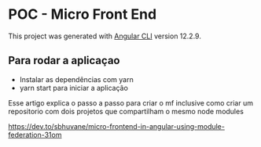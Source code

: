 # POC - Micro Front End

This project was generated with [Angular CLI](https://github.com/angular/angular-cli) version 12.2.9.

## Para rodar a aplicaçao

- Instalar as dependências com yarn
- yarn start para iniciar a aplicação


Esse artigo explica o passo a passo para criar o mf inclusive como criar um repositorio com dois projetos 
que compartilham o mesmo node modules

https://dev.to/sbhuvane/micro-frontend-in-angular-using-module-federation-31om
